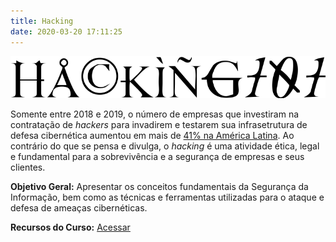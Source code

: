 ```yaml
---
title: Hacking
date: 2020-03-20 17:11:25
---
```


<img src="../../assets/media/img/cursos/logo-hacking101.png" alt="Hacking" title="Hacking" class="img-50  bg-white">

Somente entre 2018 e 2019, o número de empresas que investiram na contratação de *hackers* para invadirem e testarem sua infrasetrutura de defesa cibernética aumentou em mais de [41% na América Latina](https://www.hackerone.com/sites/default/files/2019-08/hacker-powered-security-report-2019.pdf). Ao contrário do que se pensa e divulga, o *hacking* é uma atividade ética, legal e fundamental para a sobrevivência e a segurança de empresas e seus clientes.

**Objetivo Geral:** Apresentar os conceitos fundamentais da Segurança da Informação, bem como as técnicas e ferramentas utilizadas para o ataque e defesa de ameaças cibernéticas.

**Recursos do Curso:** [Acessar](./hacking.html)
